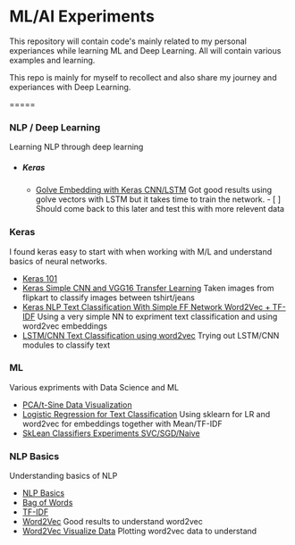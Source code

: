 # ML/AI Experiments

This repository will contain code's mainly related to my personal experiances while learning ML and Deep Learning. All will contain various examples and learning. 

This repo is mainly for myself to recollect and also share my journey and experiances with Deep Learning.

=====

### NLP / Deep Learning ###
Learning NLP through deep learning

- ##### Keras #####
  - [Golve Embedding with Keras CNN/LSTM](nlp/golve_vectors_with_keras_deep_nets.ipynb) Got good results using golve vectors with LSTM but it takes time to train the network. - [ ] Should come back to this later and test this with more relevent data


### Keras ###
I found keras easy to start with when working with M/L and understand basics of neural networks. 
- [Keras 101](keras/Keras_First_Neural_Net_101.ipynb)
- [Keras Simple CNN and VGG16 Transfer Learning](keras/keras_very_simple_cnn_and_vgg16_transfer_learning.ipynb) Taken images from flipkart to classify images between tshirt/jeans
- [Keras NLP Text Classification With Simple FF Network Word2Vec + TF-IDF](keras/simple_FF_deep_learning_classifier_with_word2vec_embedding_+_TF_IDF.ipynb) Using a very simple NN to expriment text classification and using word2vec embeddings
- [LSTM/CNN Text Classification using word2vec](keras/deep_learning_word2vec_model_with_CNN,_LSTM.ipynb) Trying out LSTM/CNN modules to classify text 

### ML ###
Various expriments with Data Science and ML
- [PCA/t-Sine Data Visualization](ml/PCA,_t_sine_data_visualization.ipynb)
- [Logistic Regression for Text Classification](ml/logistic_regression_with_word2vec.ipynb) Using sklearn for LR and word2vec for embeddings together with Mean/TF-IDF
- [SkLean Classifiers Experiments SVC/SGD/Naive](ml/ski_lean_ml_classifier_naive_bayes_random_forest_svc_sgd.ipynb)

### NLP Basics ###
Understanding basics of NLP
- [NLP Basics](nlp/101/nlp_getting_started.ipynb) 
- [Bag of Words](nlp/101/count_vectorize_bag_of_words.ipynb)
- [TF-IDF](nlp/101/tf_idf_experments.ipynb)
- [Word2Vec](nlp/101/word2vec_experiments.ipynb)  Good results to understand word2vec
- [Word2Vec Visualize Data](nlp/101/word2vec_experiments_plotting_and_data_visualization.ipynb) Plotting word2vec data to understand


